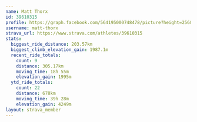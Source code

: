 ```yaml
---
name: Matt Thorx
id: 39610315
profile: https://graph.facebook.com/564195000748478/picture?height=256&width=256
username: matt-thorx
strava_url: https://www.strava.com/athletes/39610315
stats:
  biggest_ride_distance: 203.57km
  biggest_climb_elevation_gain: 1987.1m
  recent_ride_totals:
    count: 9
    distance: 305.17km
    moving_time: 18h 55m
    elevation_gain: 1995m
  ytd_ride_totals:
    count: 22
    distance: 678km
    moving_time: 39h 28m
    elevation_gain: 4249m
layout: strava_member
--- 
```

